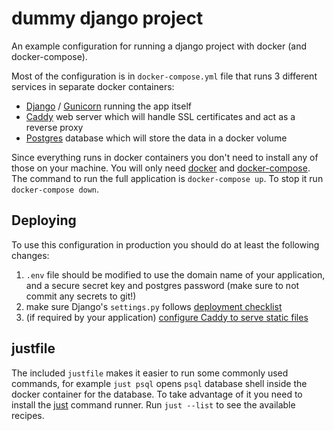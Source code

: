 # dummy django project

An example configuration for running a django project with docker (and docker-compose).

Most of the configuration is in `docker-compose.yml` file that runs 3 different services in separate docker containers:
* [Django](https://www.djangoproject.com/) / [Gunicorn](https://gunicorn.org/) running the app itself
* [Caddy](https://caddyserver.com/) web server which will handle SSL certificates and act as a reverse proxy
* [Postgres](https://www.postgresql.org/) database which will store the data in a docker volume

Since everything runs in docker containers you don't need to install any of those on your machine.
You will only need [docker](https://www.docker.com/) and [docker-compose](https://docs.docker.com/compose/install/).
The command to run the full application is `docker-compose up`. To stop it run `docker-compose down`.


## Deploying

To use this configuration in production you should do at least the following changes:
1. `.env` file should be modified to use the domain name of your application, and a secure secret key and postgres password (make sure to not commit any secrets to git!)
1. make sure Django's `settings.py` follows [deployment checklist](https://docs.djangoproject.com/en/dev/howto/deployment/checklist/)
1. (if required by your application) [configure Caddy to serve static files](https://caddyserver.com/docs/quick-starts/static-files#caddyfile)


## justfile

The included `justfile` makes it easier to run some commonly used commands, for example `just psql` opens
`psql` database shell inside the docker container for the database.
To take advantage of it you need to install the [just](https://github.com/casey/just) command runner.
Run `just --list` to see the available recipes.
